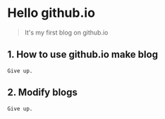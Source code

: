 # Hello github.io

> It's my first blog on github.io

## 1. How to use github.io make blog
    Give up.

## 2. Modify blogs
    Give up.
